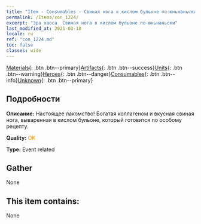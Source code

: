 ```yaml
---
title: "Item - Consumables - Свиная нога в кислом бульоне по-юньнаньски"
permalink: /Items/con_1224/
excerpt: "Эра хаоса  Свиная нога в кислом бульоне по-юньнаньски"
last_modified_at: 2021-03-18
locale: ru
ref: "con_1224.md"
toc: false
classes: wide
---
```

 [Materials](/ru/Items/){: .btn .btn--primary}[Artifacts](/ru/Items/Artifacts/){: .btn .btn--success}[Units](/ru/Items/Units/){: .btn .btn--warning}[Heroes](/ru/Items/Heroes/){: .btn .btn--danger}[Consumables](/ru/Items/Consumables/){: .btn .btn--info}[Unknown](/ru/Items/Unknown/){: .btn .btn--primary}

## Подробности
 **Описание:** Настоящее лакомство! Богатая коллагеном и вкусная свиная нога, вываренная в кислом бульоне, который готовится по особому рецепту.

 **Quality:** <span style="color: #FF8C00">OK</span>

 **Type:** Event related

## Gather

  None

## This item contains:

  None

